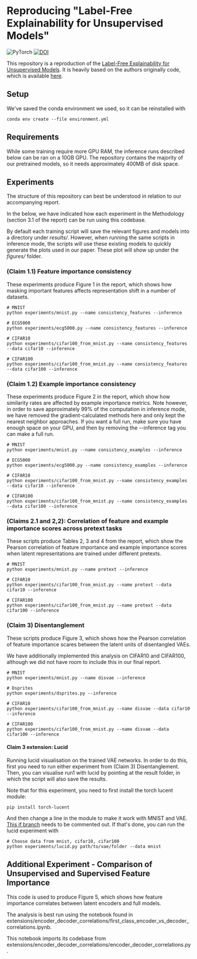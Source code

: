 # Reproducing "Label-Free Explainability for Unsupervised Models"

![PyTorch](https://img.shields.io/badge/PyTorch-%23EE4C2C.svg?style=for-the-badge&logo=PyTorch&logoColor=white)
[![DOI](https://zenodo.org/badge/DOI/10.5281/zenodo.7895731.svg)](https://doi.org/10.5281/zenodo.7895731)

This repository is a reproduction of the [Label-Free Explainability for Unsupervised Models](https://arxiv.org/abs/2203.01928). It is heavily based on the authors originally code, which is available [here](https://github.com/JonathanCrabbe/Label-Free-XAI).

## Setup

We've saved the conda environment we used, so it can be reinstalled with
```
conda env create --file environment.yml
```

## Requirements

While some training require more GPU RAM, the inference runs described below can be ran on a 10GB GPU. The repository contains the majority of our pretrained models, so it needs approximately 400MB of disk space.

## Experiments

The structure of this repository can best be understood in relation to our accompanying report.

In the below, we have indicated how each experiment in the Methodology (section 3.1 of the report) can be run using this codebase.

By default each training script will save the relevant figures and models into a directory under *results/*. However, when running the same scripts in inference mode, the scripts will use these existing models to quickly generate the plots used in our paper. These plot will show up under the *figures/* folder. 

### (Claim 1.1) Feature importance consistency

These experiments produce Figure 1 in the report, which shows how masking important features affects representation shift in a number of datasets.

```
# MNIST
python experiments/mnist.py --name consistency_features --inference

# ECG5000
python experiments/ecg5000.py --name consistency_features --inference

# CIFAR10
python experiments/cifar100_from_mnist.py --name consistency_features --data cifar10 --inference

# CIFAR100
python experiments/cifar100_from_mnist.py --name consistency_features --data cifar100 --inference
```

### (Claim 1.2) Example importance consistency 

These experiments produce Figure 2 in the report, which show how similarity rates are affected by example importance metrics. Note however, in order to save approximately 99% of the computation in inference mode, we have removed the gradient-calculated methods here and only kept the nearest neighbor approaches. If you want a full run, make sure you have enough space on your GPU, and then by removing the --inference tag you can make a full run.


```
# MNIST
python experiments/mnist.py --name consistency_examples --inference

# ECG5000
python experiments/ecg5000.py --name consistency_examples --inference

# CIFAR10
python experiments/cifar100_from_mnist.py --name consistency_examples --data cifar10 --inference

# CIFAR100
python experiments/cifar100_from_mnist.py --name consistency_examples --data cifar100 --inference
```

### (Claims 2.1 and 2,2): Correlation of feature and example importance scores across pretext tasks

These scripts produce Tables 2, 3 and 4 from the report, which show the Pearson correlation of feature importance and example importance scores when latent representations are trained under different pretexts. 

```
# MNIST
python experiments/mnist.py --name pretext --inference

# CIFAR10
python experiments/cifar100_from_mnist.py --name pretext --data cifar10 --inference

# CIFAR100
python experiments/cifar100_from_mnist.py --name pretext --data cifar100 --inference
```

### (Claim 3) Disentanglement

These scripts produce Figure 3, which shows how the Pearson correlation of feature importance scares between the latent units of disentangled VAEs.

We have additionally implemented this analysis on CIFAR10 and CIFAR100, although we did not have room to include this in our final report.

```
# MNIST
python experiments/mnist.py --name disvae --inference

# Dsprites
python experiments/dsprites.py --inference

# CIFAR10
python experiments/cifar100_from_mnist.py --name disvae --data cifar10 --inference

# CIFAR100
python experiments/cifar100_from_mnist.py --name disvae --data cifar100 --inference
```

#### Claim 3 extension: Lucid

Running lucid visualisation on the trained VAE networks. In order to do this, first you need to run either experiment from (Claim 3) Disentanglement. Then, you can visualise run1 with lucid by pointing at the result folder, in which the script will also save the results.

Note that for this experiment, you need to first install the torch lucent module:
```
pip install torch-lucent
```

And then change a line in the module to make it work with MNIST and VAE. [This if branch](https://github.com/greentfrapp/lucent/blob/dev/lucent/optvis/render.py#L77) needs to be commented out. If
that's done, you can run the lucid experiment with

```
# Choose data from mnist, cifar10, cifar100
python experiments/lucid.py path/to/vae/folder --data mnist
```

## Additional Experiment - Comparison of Unsupervised and Supervised Feature Importance

This code is used to produce Figure 5, which shows how feature importance correlates between latent encoders and full models. 

The analysis is best run using the notebook found in extensions/encoder_decoder_correlations/first_class_encoder_vs_decoder_correlations.ipynb.

This notebook imports its codebase from extensions/encoder_decoder_correlations/encoder_decoder_correlations.py.
